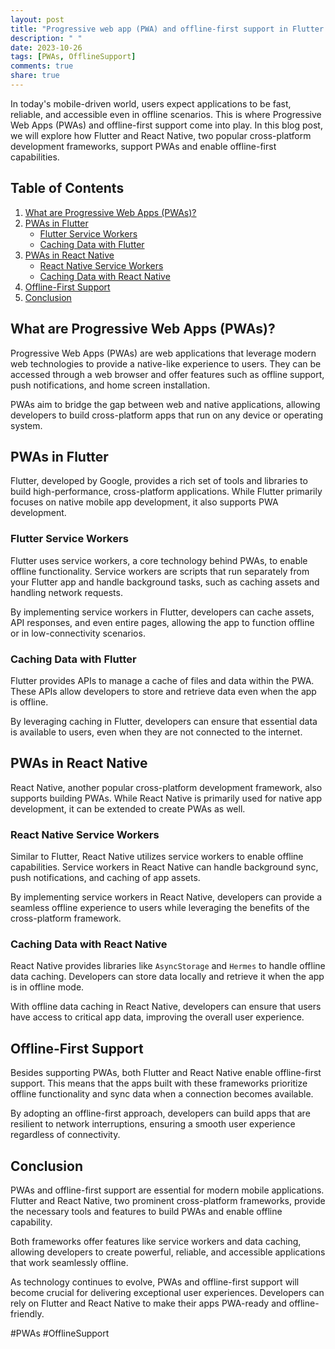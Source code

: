 ```yaml
---
layout: post
title: "Progressive web app (PWA) and offline-first support in Flutter and React Native"
description: " "
date: 2023-10-26
tags: [PWAs, OfflineSupport]
comments: true
share: true
---
```


In today's mobile-driven world, users expect applications to be fast, reliable, and accessible even in offline scenarios. This is where Progressive Web Apps (PWAs) and offline-first support come into play. In this blog post, we will explore how Flutter and React Native, two popular cross-platform development frameworks, support PWAs and enable offline-first capabilities.

## Table of Contents
1. [What are Progressive Web Apps (PWAs)?](#what-are-progressive-web-apps-pwas)
2. [PWAs in Flutter](#pwas-in-flutter)
   - [Flutter Service Workers](#flutter-service-workers)
   - [Caching Data with Flutter](#caching-data-with-flutter)
3. [PWAs in React Native](#pwas-in-react-native)
   - [React Native Service Workers](#react-native-service-workers)
   - [Caching Data with React Native](#caching-data-with-react-native)
4. [Offline-First Support](#offline-first-support)
5. [Conclusion](#conclusion)

## What are Progressive Web Apps (PWAs)?
Progressive Web Apps (PWAs) are web applications that leverage modern web technologies to provide a native-like experience to users. They can be accessed through a web browser and offer features such as offline support, push notifications, and home screen installation.

PWAs aim to bridge the gap between web and native applications, allowing developers to build cross-platform apps that run on any device or operating system.

## PWAs in Flutter
Flutter, developed by Google, provides a rich set of tools and libraries to build high-performance, cross-platform applications. While Flutter primarily focuses on native mobile app development, it also supports PWA development.

### Flutter Service Workers
Flutter uses service workers, a core technology behind PWAs, to enable offline functionality. Service workers are scripts that run separately from your Flutter app and handle background tasks, such as caching assets and handling network requests.

By implementing service workers in Flutter, developers can cache assets, API responses, and even entire pages, allowing the app to function offline or in low-connectivity scenarios.

### Caching Data with Flutter
Flutter provides APIs to manage a cache of files and data within the PWA. These APIs allow developers to store and retrieve data even when the app is offline.

By leveraging caching in Flutter, developers can ensure that essential data is available to users, even when they are not connected to the internet.

## PWAs in React Native
React Native, another popular cross-platform development framework, also supports building PWAs. While React Native is primarily used for native app development, it can be extended to create PWAs as well.

### React Native Service Workers
Similar to Flutter, React Native utilizes service workers to enable offline capabilities. Service workers in React Native can handle background sync, push notifications, and caching of app assets.

By implementing service workers in React Native, developers can provide a seamless offline experience to users while leveraging the benefits of the cross-platform framework.

### Caching Data with React Native
React Native provides libraries like `AsyncStorage` and `Hermes` to handle offline data caching. Developers can store data locally and retrieve it when the app is in offline mode.

With offline data caching in React Native, developers can ensure that users have access to critical app data, improving the overall user experience.

## Offline-First Support
Besides supporting PWAs, both Flutter and React Native enable offline-first support. This means that the apps built with these frameworks prioritize offline functionality and sync data when a connection becomes available.

By adopting an offline-first approach, developers can build apps that are resilient to network interruptions, ensuring a smooth user experience regardless of connectivity.

## Conclusion
PWAs and offline-first support are essential for modern mobile applications. Flutter and React Native, two prominent cross-platform frameworks, provide the necessary tools and features to build PWAs and enable offline capability.

Both frameworks offer features like service workers and data caching, allowing developers to create powerful, reliable, and accessible applications that work seamlessly offline.

As technology continues to evolve, PWAs and offline-first support will become crucial for delivering exceptional user experiences. Developers can rely on Flutter and React Native to make their apps PWA-ready and offline-friendly.

\#PWAs #OfflineSupport
